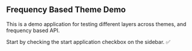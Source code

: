 ## Frequency Based Theme Demo

This is a demo application for testing different layers across themes, and frequency based API.

Start by checking the start application checkbox on the sidebar. ✅
